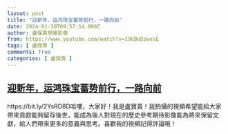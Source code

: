 ```yaml
---
layout: post
title: "迎新年，运鸿珠宝蓄势前行，一路向前"
date: 2024-01-30T09:57:14.000Z
author: 盧保貴視覺影像
from: https://www.youtube.com/watch?v=19GBoDzwxsE
tags: [ 盧保貴 ]
comments: True
categories: [ 盧保貴 ]
---
```

<!--1706608634000-->
[迎新年，运鸿珠宝蓄势前行，一路向前](https://www.youtube.com/watch?v=19GBoDzwxsE)
------

<div>
https://bit.ly/2YsRD8D哈嘍，大家好！我是盧寶貴！我拍攝的視頻希望能給大家帶來貢獻能夠留存後世，能成為後人對現在的歷史參考期待影像能為將來保留文獻，給人們帶來更多的意義與思考。喜歡我的視頻記得評論哦！
</div>
